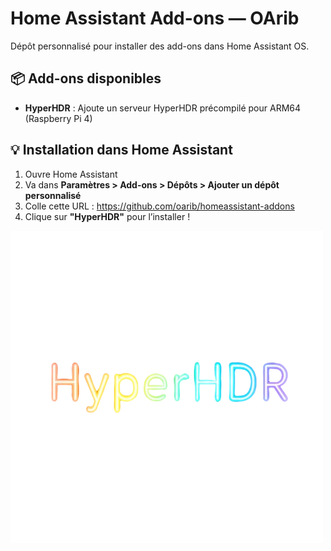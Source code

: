 # Home Assistant Add-ons — OArib

Dépôt personnalisé pour installer des add-ons dans Home Assistant OS.

## 📦 Add-ons disponibles

- **HyperHDR** : Ajoute un serveur HyperHDR précompilé pour ARM64 (Raspberry Pi 4)

## 💡 Installation dans Home Assistant

1. Ouvre Home Assistant
2. Va dans **Paramètres > Add-ons > Dépôts > Ajouter un dépôt personnalisé**
3. Colle cette URL : https://github.com/oarib/homeassistant-addons
5. Clique sur **"HyperHDR"** pour l’installer !

[![HyperHDR logo](https://raw.githubusercontent.com/oarib/ha-addons/refs/heads/master/addon-hyperhdr/logo.png)](https://www.hyperhdr.eu/)
